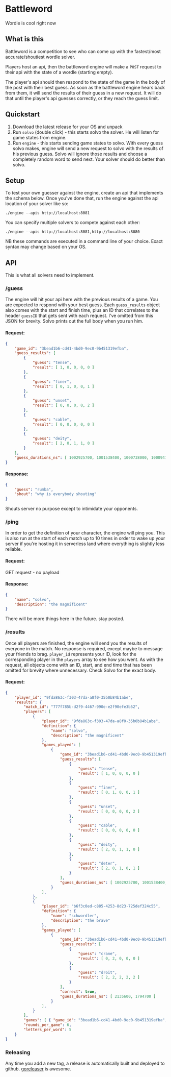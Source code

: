 # Battleword
Wordle is cool right now

## What is this
Battleword is a competition to see who can come up with the fastest/most accurate/shoutiest wordle solver.

Players host an api, then the battleword engine will make a `POST` request to their api with the state of a wordle (starting empty).

The player's api should then respond to the state of the game in the body of the post with their best guess. As soon as the battleword engine hears back from them, it will send the results of their guess in a new request. It will do that until the player's api guesses correctly, or they reach the guess limit.

## Quickstart

1. Download the latest release for your OS and unpack
2. Run `solvo` (double click) - this starts solvo the solver. He will listen for game states from engine.
3. Run `engine` - this starts sending game states to solvo. With every guess solvo makes, engine will send a new request to solvo with the results of his previous guess. Solvo will ignore those results and choose a completely random word to send next. Your solver should do better than solvo.

## Setup
To test your own guesser against the engine, create an api that implements the schema below. Once you've done that, run the engine against the api location of your solver like so:

```
./engine --apis http://localhost:8081
```

You can specify multiple solvers to compete against each other:
```
./engine --apis http://localhost:8081,http://localhost:8080
```

NB these commands are executed in a command line of your choice. Exact syntax may change based on your OS.

## API
This is what all solvers need to implement.
### /guess
The engine will hit your api here with the previous results of a game. You are expected to respond with your best guess.
Each `guess_results` object also comes with the start and finish time, plus an ID that correlates to the header `guessID` that gets sent with each request. I've omitted from this JSON for brevity. Solvo prints out the full body when you run him.
#### Request:
```json
{
    "game_id": "3bead1b6-cd41-4bd0-9ec0-9b451319efba",
    "guess_results": [
        {
            "guess": "tense",
            "result": [ 1, 0, 0, 0, 0 ]
        },
        {
            "guess": "finer",
            "result": [ 0, 1, 0, 0, 1 ]
        },
        {
            "guess": "unset",
            "result": [ 0, 0, 0, 0, 2 ]
        },
        {
            "guess": "cable",
            "result": [ 0, 0, 0, 0, 0 ]
        },
        {
            "guess": "deity",
            "result": [ 2, 0, 1, 1, 0 ]
        }
    ],
    "guess_durations_ns": [ 1002925700, 1001538400, 1000738000, 1000947200, 1000960600 ]
}
```
#### Response:
```json
{
	"guess": "rumba",
	"shout": "why is everybody shouting"
}
```
Shouts server no purpose except to intimidate your opponents.

### /ping
In order to get the definition of your character, the engine will ping you. This is also run at the start of each match up to 10 times in order to wake up your server if you're hosting it in serverless land where everything is slightly less reliable.

#### Request:
GET request - no payload
#### Response:
```json
{
	"name": "solvo",
	"description": "the magnificent"
}
```
There will be more things here in the future. stay posted.

### /results
Once all players are finished, the engine will send you the results of everyone in the match. No response is required, except maybe to message your friends to brag. `player_id` represents your ID, look for the corresponding player in the `players` array to see how you went.
As with the request, all objects come with an ID, start, and end time that has been omitted for brevity where unnecessary. Check Solvo for the exact body. 
#### Request:
```json
{
    "player_id": "9fda863c-f303-47da-a8f0-35b0b84b1abe",
    "results": {
        "match_id": "777f785b-d2f9-4467-990e-e2f90efe3b52",
        "players": [
            {
                "player_id": "9fda863c-f303-47da-a8f0-35b0b84b1abe",
                "definition": {
                    "name": "solvo",
                    "description": "the magnificent"
                },
                "games_played": [
                    {
                        "game_id": "3bead1b6-cd41-4bd0-9ec0-9b451319efba",
                        "guess_results": [
                            {
                                "guess": "tense",
                                "result": [ 1, 0, 0, 0, 0 ]
                            },
                            {
                                "guess": "finer",
                                "result": [ 0, 1, 0, 0, 1 ]
                            },
                            {
                                "guess": "unset",
                                "result": [ 0, 0, 0, 0, 2 ]
                            },
                            {
                                "guess": "cable",
                                "result": [ 0, 0, 0, 0, 0 ]
                            },
                            {
                                "guess": "deity",
                                "result": [ 2, 0, 1, 1, 0 ]
                            },
                            {
                                "guess": "deter",
                                "result": [ 2, 0, 1, 0, 1 ]
                            }
                        ],
                        "guess_durations_ns": [ 1002925700, 1001538400, 1000738000, 1000947200, 1000960600, 1001443500 ]
                    }
                ],
            },
            {
                "player_id": "b6f3c0ed-c885-4253-8d23-725def324c55",
                "definition": {
                    "name": "schwordler",
                    "description": "the brave"
                },
                "games_played": [
                    {
                        "game_id": "3bead1b6-cd41-4bd0-9ec0-9b451319efba",
                        "guess_results": [
                            {
                                "guess": "crane",
                                "result": [ 0, 2, 0, 0, 0 ]
                            },
                            {
                                "guess": "droit",
                                "result": [ 2, 2, 2, 2, 2 ]
                            }
                        ],
                        "correct": true,
                        "guess_durations_ns": [ 2135600, 1794700 ]
                    }
                ],
            }
        ],
        "games": [ { "game_id": "3bead1b6-cd41-4bd0-9ec0-9b451319efba", "answer": "droit" } ],
        "rounds_per_game": 6,
        "letters_per_word": 5
    }
}
```

### Releasing
Any time you add a new tag, a release is automatically built and deployed to github. [goreleaser](https://goreleaser.com/) is awesome.

